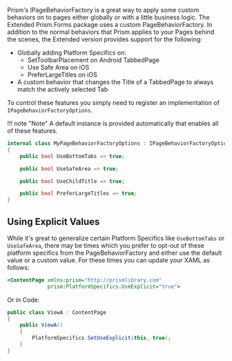 Prism's IPageBehaviorFactory is a great way to apply some custom behaviors on to pages either globally or with a little business logic. The Extended Prism.Forms package uses a custom PageBehaviorFactory. In addition to the normal behaviors that Prism applies to your Pages behind the scenes, the Extended version provides support for the following:

- Globally adding Platform Specifics on:
  - SetToolbarPlacement on Android TabbedPage
  - Use Safe Area on iOS
  - PreferLargeTitles on iOS
- A custom behavior that changes the Title of a TabbedPage to always match the actively selected Tab

To control these features you simply need to register an implementation of `IPageBehaviorFactoryOptions`.

!!! note "Note"
    A default instance is provided automatically that enables all of these features.

```c#
internal class MyPageBehaviorFactoryOptions : IPageBehaviorFactoryOptions
{
    public bool UseBottomTabs => true;

    public bool UseSafeArea => true;

    public bool UseChildTitle => true;

    public bool PreferLargeTitles => true;
}
```

## Using Explicit Values

While it's great to generalize certain Platform Specifics like `UseBottomTabs` or `UseSafeArea`, there may be times which you prefer to opt-out of these platform specifics from the PageBehaviorFactory and either use the default value or a custom value. For these times you can update your XAML as follows:

```xml
<ContentPage xmlns:prism="http://prismlibrary.com"
             prism:PlatformSpecifics.UseExplicit="true">
```

Or in Code:

```csharp
public class ViewA : ContentPage
{
    public ViewA()
    {
        PlatformSpecifics.SetUseExplicit(this, true);
    }
}
```